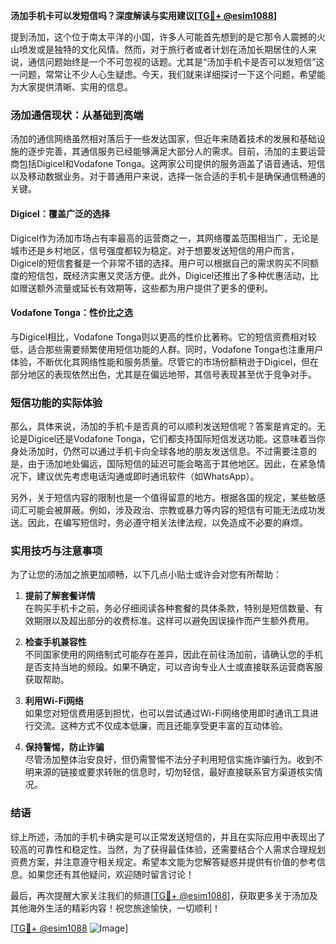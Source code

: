 **汤加手机卡可以发短信吗？深度解读与实用建议[[TG💪+ @esim1088](https://t.me/s/esim1088)]**

提到汤加，这个位于南太平洋的小国，许多人可能首先想到的是它那令人震撼的火山喷发或是独特的文化风情。然而，对于旅行者或者计划在汤加长期居住的人来说，通信问题始终是一个不可忽视的话题。尤其是“汤加手机卡是否可以发短信”这一问题，常常让不少人心生疑虑。今天，我们就来详细探讨一下这个问题，希望能为大家提供清晰、实用的信息。

### 汤加通信现状：从基础到高端

汤加的通信网络虽然相对落后于一些发达国家，但近年来随着技术的发展和基础设施的逐步完善，其通信服务已经能够满足大部分人的需求。目前，汤加的主要运营商包括Digicel和Vodafone Tonga。这两家公司提供的服务涵盖了语音通话、短信以及移动数据业务。对于普通用户来说，选择一张合适的手机卡是确保通信畅通的关键。

#### Digicel：覆盖广泛的选择

Digicel作为汤加市场占有率最高的运营商之一，其网络覆盖范围相当广，无论是城市还是乡村地区，信号强度都较为稳定。对于想要发送短信的用户而言，Digicel的短信套餐是一个非常不错的选择。用户可以根据自己的需求购买不同额度的短信包，既经济实惠又灵活方便。此外，Digicel还推出了多种优惠活动，比如赠送额外流量或延长有效期等，这些都为用户提供了更多的便利。

#### Vodafone Tonga：性价比之选

与Digicel相比，Vodafone Tonga则以更高的性价比著称。它的短信资费相对较低，适合那些需要频繁使用短信功能的人群。同时，Vodafone Tonga也注重用户体验，不断优化其网络性能和服务质量。尽管它的市场份额稍逊于Digicel，但在部分地区的表现依然出色，尤其是在偏远地带，其信号表现甚至优于竞争对手。

### 短信功能的实际体验

那么，具体来说，汤加的手机卡是否真的可以顺利发送短信呢？答案是肯定的。无论是Digicel还是Vodafone Tonga，它们都支持国际短信发送功能。这意味着当你身处汤加时，仍然可以通过手机卡向全球各地的朋友发送信息。不过需要注意的是，由于汤加地处偏远，国际短信的延迟可能会略高于其他地区。因此，在紧急情况下，建议优先考虑电话沟通或即时通讯软件（如WhatsApp）。

另外，关于短信内容的限制也是一个值得留意的地方。根据各国的规定，某些敏感词汇可能会被屏蔽。例如，涉及政治、宗教或暴力等内容的短信有可能无法成功发送。因此，在编写短信时，务必遵守相关法律法规，以免造成不必要的麻烦。

### 实用技巧与注意事项

为了让您的汤加之旅更加顺畅，以下几点小贴士或许会对您有所帮助：

1. **提前了解套餐详情**  
   在购买手机卡之前，务必仔细阅读各种套餐的具体条款，特别是短信数量、有效期限以及超出部分的收费标准。这样可以避免因误操作而产生额外费用。

2. **检查手机兼容性**  
   不同国家使用的网络制式可能存在差异，因此在前往汤加前，请确认您的手机是否支持当地的频段。如果不确定，可以咨询专业人士或直接联系运营商客服获取帮助。

3. **利用Wi-Fi网络**  
   如果您对短信费用感到担忧，也可以尝试通过Wi-Fi网络使用即时通讯工具进行交流。这种方式不仅成本低廉，而且还能享受更丰富的互动体验。

4. **保持警惕，防止诈骗**  
   尽管汤加整体治安良好，但仍需警惕不法分子利用短信实施诈骗行为。收到不明来源的链接或要求转账的信息时，切勿轻信，最好直接联系官方渠道核实情况。

### 结语

综上所述，汤加的手机卡确实是可以正常发送短信的，并且在实际应用中表现出了较高的可靠性和稳定性。当然，为了获得最佳体验，还需要结合个人需求合理规划资费方案，并注意遵守相关规定。希望本文能为您解答疑惑并提供有价值的参考信息。如果您还有其他疑问，欢迎随时留言讨论！

最后，再次提醒大家关注我们的频道[[TG💪+ @esim1088](https://t.me/s/esim1088)]，获取更多关于汤加及其他海外生活的精彩内容！祝您旅途愉快，一切顺利！

[[TG💪+ @esim1088](https://t.me/s/esim1088) ![Image](https://i.postimg.cc/4NQfJmqS/Snipaste-2025-05-13-00-14-12.png)]